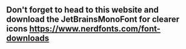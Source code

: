Don't forget to head to this website and download the JetBrainsMonoFont for clearer icons 
https://www.nerdfonts.com/font-downloads
---
